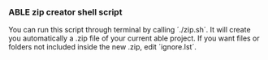 ### ABLE zip creator shell script

You can run this script through terminal by calling ´./zip.sh´. It will create you automatically a .zip file of your current able project.
If you want files or folders not included inside the new .zip, edit ´ignore.lst´.
